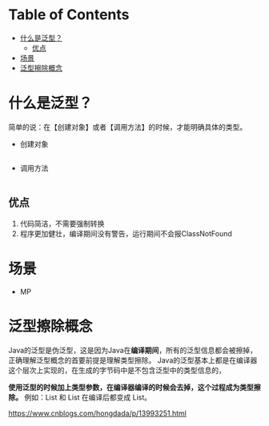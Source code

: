 # Table of Contents

* [什么是泛型？](#什么是泛型)
  * [优点](#优点)
* [场景](#场景)
* [泛型擦除概念](#泛型擦除概念)


# 什么是泛型？

简单的说：在【创建对象】或者【调用方法】的时候，才能明确具体的类型。



+ 创建对象

  ```java
  
  ```

+ 调用方法

  ```java
  
  ```

  

## 优点

1. 代码简洁，不需要强制转换
2. 程序更加健壮，编译期间没有警告，运行期间不会报ClassNotFound





# 场景

+ MP

# 泛型擦除概念
Java的泛型是伪泛型，这是因为Java在**编译期间**，所有的泛型信息都会被擦掉，正确理解泛型概念的首要前提是理解类型擦除。
Java的泛型基本上都是在编译器这个层次上实现的，在生成的字节码中是不包含泛型中的类型信息的，

**使用泛型的时候加上类型参数，在编译器编译的时候会去掉，这个过程成为类型擦除。**
例如：List<String> 和 List<Integer> 在编译后都变成 List。



https://www.cnblogs.com/hongdada/p/13993251.html
